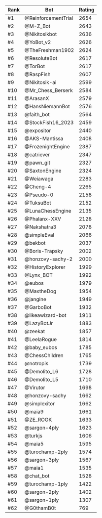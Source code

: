 Rank|Bot|Rating
---|---|---
#1|@ReinforcementTrial|2654
#2|@M-Z_Bot|2643
#3|@Nikitosikbot|2636
#4|@YoBot_v2|2626
#5|@TheFreshman1902|2624
#6|@ResoluteBot|2617
#7|@TorBot|2617
#8|@RaspFish|2607
#9|@Nikitosik-ai|2599
#10|@Mr_Chess_Berserk|2584
#11|@ArasanX|2579
#12|@HansNiemannBot|2576
#13|@faith_bot|2564
#14|@StockFish16_2023|2459
#15|@expositor|2440
#16|@AKS-Mantissa|2408
#17|@FrozenightEngine|2387
#18|@catriever|2347
#19|@pawn_git|2327
#20|@SaxtonEngine|2324
#21|@Weiawaga|2283
#22|@Cheng-4|2265
#23|@Pseudo-0|2158
#24|@TuksuBot|2152
#25|@LunaChessEngine|2135
#26|@Phalanx-XXV|2128
#27|@Nakshatra3|2078
#28|@simpleEval|2066
#29|@bekbot|2037
#30|@Boris-Trapsky|2002
#31|@honzovy-sachy-2|2000
#32|@HistoryExplorer|1999
#33|@Lynx_BOT|1992
#34|@eubos|1979
#35|@MaxtheDog|1954
#36|@jangine|1949
#37|@GarboBot|1932
#38|@likeawizard-bot|1911
#39|@LazyBotJr|1883
#40|@zeekat|1857
#41|@LeelaRogue|1814
#42|@baby_eubos|1785
#43|@ChessChildren|1765
#44|@notropis|1739
#45|@Demolito_L6|1728
#46|@Demolito_L5|1710
#47|@Virutor|1698
#48|@honzovy-sachy|1662
#49|@simplexitor|1662
#50|@maia9|1661
#51|@ZE_ROOK|1633
#52|@sargon-4ply|1623
#53|@turkjs|1606
#54|@maia5|1595
#55|@turochamp-2ply|1574
#56|@sargon-3ply|1567
#57|@maia1|1535
#58|@chat_bot|1528
#59|@turochamp-1ply|1422
#60|@sargon-2ply|1402
#61|@sargon-1ply|1307
#62|@G0thamB0t|769

